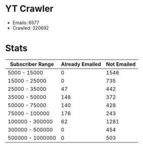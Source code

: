 # YT Crawler
- Emails: 6577
- Crawled: 320692

# Stats
| Subscriber Range  | Already Emailed | Not Emailed |
|-------|-------|-------|
| 5000 - 15000 | 0 | 1546 |
| 15000 - 25000 | 0 | 735 |
| 25000 - 35000 | 47 | 442 |
| 35000 - 50000 | 148 | 372 |
| 50000 - 75000 | 140 | 428 |
| 75000 - 100000 | 176 | 243 |
| 100000 - 300000 | 62 | 1281 |
| 300000 - 500000 | 0 | 454 |
| 500000 - 1000000 | 0 | 503 |
